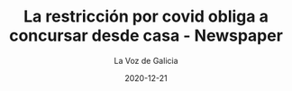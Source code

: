---
layout: media
author: La Voz de Galicia
title: La restricción por covid obliga a concursar desde casa - Newspaper
description: Compitieron virtualmente en la liga nacional de ciberseguridad que se celebró en el Centro Universitario de la Guardia Civil.
date: 2020-12-21
link: lavozdegalicia-ncl-ii.jpeg
categories: press
tags: [hacking, ctf, nationalcyberleague]
---